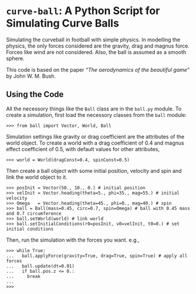 # `curve-ball`: A Python Script for Simulating Curve Balls 

Simulating the curveball in football with simple physics. In modelling the physics, the only forces considered are the gravity, 
drag and magnus force. Forces like wind are not considered. Also, the ball is assumed as a smooth sphere. 

This code is based on the paper *“The aerodynamics of the beautiful game”* by John W. M. Bush.

## Using the Code

All the necessory things like the `Ball` class are in the `ball.py` module. To create a simulation, first load the necessory classes
from the `ball` module:

```{python} 
>>> from ball import Vector, World, Ball 
```

Simulation settings like gravity or drag coefficient are the attributes of the world object. To create a world with a drag coefficient 
of 0.4 and magnus effect coefficient of 0.5, with default values for other attributes, 

```{python}
>>> world = World(dragConst=0.4, spinConst=0.5)
```

Then create a ball object with some initial position, velocity and spin and link the world object to it.

```{python}
>>> posInit = Vector(50., 10., 0.) # initial position
>>> velInit = Vector.heading(theta=5., phi=35., mag=55.) # initial velocity
>>> Omega   = Vector.heading(theta=45., phi=0., mag=40.) # spin 
>>> ball = Ball(mass=0.45, circ=0.7, spin=Omega) # ball with 0.45 mass and 0.7 circumference
>>> ball.setWorld(world) # link world
>>> ball.setInitialConditions(r0=posInit, v0=velInit, t0=0.) # set initial conditions
```

Then, run the simulation with the forces you want. e.g.,

```{python}
>>> while True:
...   ball.applyForce(gravity=True, drag=True, spin=True) # apply all forces
...   ball.update(dt=0.01)
...   if ball.pos.z <= 0.:
...     break
... 
>>>
```
